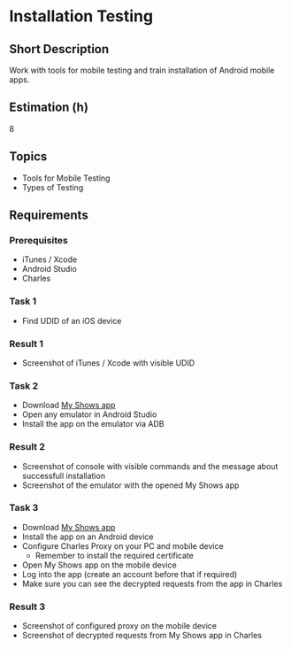 # Installation Testing

## Short Description

Work with tools for mobile testing and train installation of Android mobile apps.

## Estimation (h)

8

## Topics

* Tools for Mobile Testing
* Types of Testing

## Requirements

### Prerequisites

* iTunes / Xcode
* Android Studio
* Charles

### Task 1

* Find UDID of an iOS device

### Result 1

* Screenshot of iTunes / Xcode with visible UDID

### Task 2

* Download [My Shows app](./assets/MyShows_v3.1.1.apk)
* Open any emulator in Android Studio
* Install the app on the emulator via ADB

### Result 2

* Screenshot of console with visible commands and the message about successfull installation
* Screenshot of the emulator with the opened My Shows app

### Task 3

* Download [My Shows app](./assets/MyShows_v3.1.1.apk)
* Install the app on an Android device
* Configure Charles Proxy on your PC and mobile device
  * Remember to install the required certificate
* Open My Shows app on the mobile device
* Log into the app (create an account before that if required)
* Make sure you can see the decrypted requests from the app in Charles

### Result 3

* Screenshot of configured proxy on the mobile device
* Screenshot of decrypted requests from My Shows app in Charles
